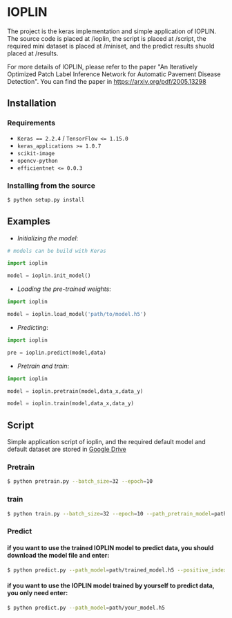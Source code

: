 # IOPLIN 
The project is the keras implementation and simple application of IOPLIN. The source code is placed at /ioplin, the script is placed at /script, the required mini dataset is placed at /miniset, and the predict results shuold placed at /results.

For more details of IOPLIN, please refer to the paper "An Iteratively Optimized Patch Label Inference Network for Automatic Pavement Disease Detection". You can find the paper in https://arxiv.org/pdf/2005.13298

## Installation

### Requirements

* `Keras == 2.2.4` / `TensorFlow <= 1.15.0`
* `keras_applications >= 1.0.7`
* `scikit-image`
* `opencv-python`
* `efficientnet <= 0.0.3`

### Installing from the source

```bash
$ python setup.py install
```

## Examples
* *Initializing the model*:

```python
# models can be build with Keras

import ioplin

model = ioplin.init_model()  

```

* *Loading the pre-trained weights*:

```python
import ioplin

model = ioplin.load_model('path/to/model.h5')
```

* *Predicting*:

```python
import ioplin

pre = ioplin.predict(model,data)
```

* *Pretrain and train*:

```python
import ioplin

model = ioplin.pretrain(model,data_x,data_y)

model = ioplin.train(model,data_x,data_y)
```

## Script
Simple application script of ioplin, and the required default model and default dataset are stored in [Google Drive](https://drive.google.com/drive/folders/1eNu3IJ_N4ND3rlvuADsQd19wTIxE_T9Y?usp=sharing)
### Pretrain
```bash
$ python pretrain.py --batch_size=32 --epoch=10
```
### train
```bash
$ python train.py --batch_size=32 --epoch=10 --path_pretrain_model=path/pretrain_model.h5
```
### Predict

#### if you want to use the trained IOPLIN model to predict data, you should download the model file and  enter:
```bash
$ python predict.py --path_model=path/trained_model.h5 --positive_index=0 
```
#### if you want to use the IOPLIN model trained by yourself to predict data, you only need enter:
```bash
$ python predict.py --path_model=path/your_model.h5
```
